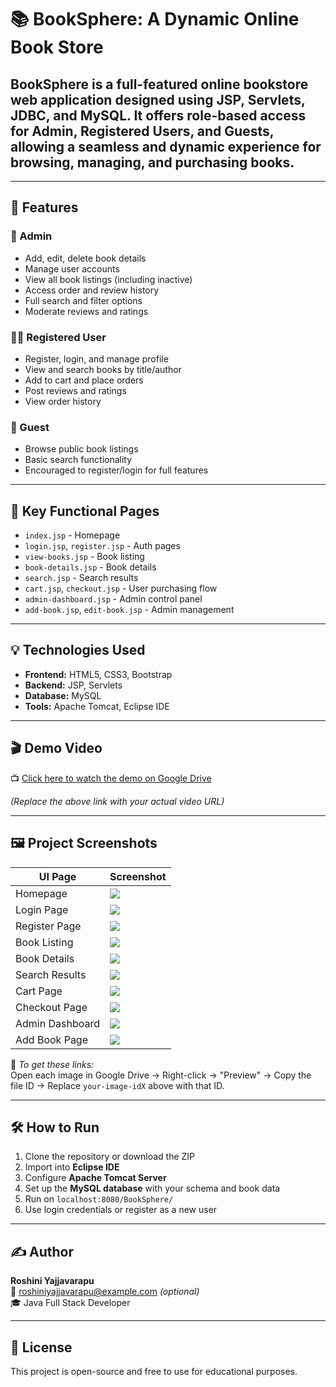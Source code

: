 # 📚 BookSphere: A Dynamic Online Book Store

## **BookSphere** is a full-featured online bookstore web application designed using **JSP, Servlets, JDBC, and MySQL**. It offers role-based access for Admin, Registered Users, and Guests, allowing a seamless and dynamic experience for browsing, managing, and purchasing books.

---

## 🚀 Features

### 👤 Admin
- Add, edit, delete book details
- Manage user accounts
- View all book listings (including inactive)
- Access order and review history
- Full search and filter options
- Moderate reviews and ratings

### 🧑‍💼 Registered User
- Register, login, and manage profile
- View and search books by title/author
- Add to cart and place orders
- Post reviews and ratings
- View order history

### 👀 Guest
- Browse public book listings
- Basic search functionality
- Encouraged to register/login for full features

---

## 🔎 Key Functional Pages

- `index.jsp` - Homepage  
- `login.jsp`, `register.jsp` - Auth pages  
- `view-books.jsp` - Book listing  
- `book-details.jsp` - Book details  
- `search.jsp` - Search results  
- `cart.jsp`, `checkout.jsp` - User purchasing flow  
- `admin-dashboard.jsp` - Admin control panel  
- `add-book.jsp`, `edit-book.jsp` - Admin management  

---

## 💡 Technologies Used

- **Frontend:** HTML5, CSS3, Bootstrap  
- **Backend:** JSP, Servlets  
- **Database:** MySQL  
- **Tools:** Apache Tomcat, Eclipse IDE  

---

## 🎬 Demo Video

📺 [Click here to watch the demo on Google Drive](https://drive.google.com/file/d/1fmdu7G9BNVQw2Uj-540KXVnSCBWQoeJO/view?usp=sharing)

_(Replace the above link with your actual video URL)_

---

## 🖼️ Project Screenshots

| UI Page | Screenshot |
|--------|-------------|
| Homepage | ![](https://drive.google.com/uc?id=your-image-id1) |
| Login Page | ![](https://drive.google.com/uc?id=your-image-id2) |
| Register Page | ![](https://drive.google.com/uc?id=your-image-id3) |
| Book Listing | ![](https://drive.google.com/uc?id=your-image-id4) |
| Book Details | ![](https://drive.google.com/uc?id=your-image-id5) |
| Search Results | ![](https://drive.google.com/uc?id=your-image-id6) |
| Cart Page | ![](https://drive.google.com/uc?id=your-image-id7) |
| Checkout Page | ![](https://drive.google.com/uc?id=your-image-id8) |
| Admin Dashboard | ![](https://drive.google.com/uc?id=your-image-id9) |
| Add Book Page | ![](https://drive.google.com/uc?id=your-image-id10) |

📁 *To get these links:*  
Open each image in Google Drive → Right-click → "Preview" → Copy the file ID → Replace `your-image-idX` above with that ID.

---

## 🛠️ How to Run

1. Clone the repository or download the ZIP
2. Import into **Eclipse IDE**
3. Configure **Apache Tomcat Server**
4. Set up the **MySQL database** with your schema and book data
5. Run on `localhost:8080/BookSphere/`
6. Use login credentials or register as a new user

---

## ✍️ Author

**Roshini Yajjavarapu**  
📧 roshiniyajjavarapu@example.com *(optional)*  
🎓 Java Full Stack Developer  

---

## 📜 License

This project is open-source and free to use for educational purposes.

